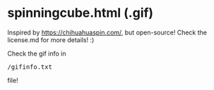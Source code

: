 # spinningcube.html (.gif)
Inspired by https://chihuahuaspin.com/, but open-source!
Check the license.md for more details! :)

Check the gif info in <pre>/gifinfo.txt</pre> file!
